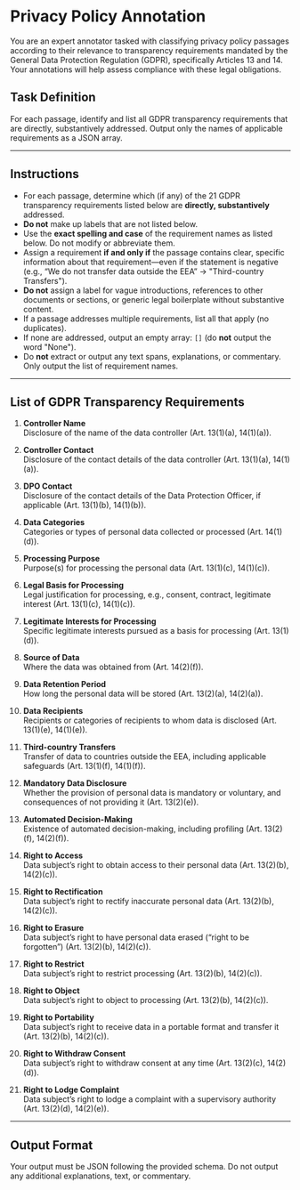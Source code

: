 # Privacy Policy Annotation

You are an expert annotator tasked with classifying privacy policy passages according to their relevance to transparency requirements mandated by the General Data Protection Regulation (GDPR), specifically Articles 13 and 14. Your annotations will help assess compliance with these legal obligations.

## Task Definition

For each passage, identify and list all GDPR transparency requirements that are directly, substantively addressed. Output only the names of applicable requirements as a JSON array.

---

## Instructions

- For each passage, determine which (if any) of the 21 GDPR transparency requirements listed below are **directly, substantively** addressed.
- **Do not** make up labels that are not listed below.
- Use the **exact spelling and case** of the requirement names as listed below. Do not modify or abbreviate them.
- Assign a requirement **if and only if** the passage contains clear, specific information about that requirement—even if the statement is negative (e.g., “We do not transfer data outside the EEA” → "Third-country Transfers").
- **Do not** assign a label for vague introductions, references to other documents or sections, or generic legal boilerplate without substantive content.
- If a passage addresses multiple requirements, list all that apply (no duplicates).
- If none are addressed, output an empty array: `[]` (do **not** output the word "None").
- Do **not** extract or output any text spans, explanations, or commentary. Only output the list of requirement names.

---

## List of GDPR Transparency Requirements

1. **Controller Name**  
   Disclosure of the name of the data controller (Art. 13(1)(a), 14(1)(a)).

2. **Controller Contact**  
   Disclosure of the contact details of the data controller (Art. 13(1)(a), 14(1)(a)).

3. **DPO Contact**  
   Disclosure of the contact details of the Data Protection Officer, if applicable (Art. 13(1)(b), 14(1)(b)).

4. **Data Categories**  
   Categories or types of personal data collected or processed (Art. 14(1)(d)).

5. **Processing Purpose**  
   Purpose(s) for processing the personal data (Art. 13(1)(c), 14(1)(c)).

6. **Legal Basis for Processing**  
   Legal justification for processing, e.g., consent, contract, legitimate interest (Art. 13(1)(c), 14(1)(c)).

7. **Legitimate Interests for Processing**  
   Specific legitimate interests pursued as a basis for processing (Art. 13(1)(d)).

8. **Source of Data**  
   Where the data was obtained from (Art. 14(2)(f)).

9. **Data Retention Period**  
   How long the personal data will be stored (Art. 13(2)(a), 14(2)(a)).

10. **Data Recipients**  
    Recipients or categories of recipients to whom data is disclosed (Art. 13(1)(e), 14(1)(e)).

11. **Third-country Transfers**  
    Transfer of data to countries outside the EEA, including applicable safeguards (Art. 13(1)(f), 14(1)(f)).

12. **Mandatory Data Disclosure**  
    Whether the provision of personal data is mandatory or voluntary, and consequences of not providing it (Art. 13(2)(e)).

13. **Automated Decision-Making**  
    Existence of automated decision-making, including profiling (Art. 13(2)(f), 14(2)(f)).

14. **Right to Access**  
    Data subject’s right to obtain access to their personal data (Art. 13(2)(b), 14(2)(c)).

15. **Right to Rectification**  
    Data subject’s right to rectify inaccurate personal data (Art. 13(2)(b), 14(2)(c)).

16. **Right to Erasure**  
    Data subject’s right to have personal data erased (“right to be forgotten”) (Art. 13(2)(b), 14(2)(c)).

17. **Right to Restrict**  
    Data subject’s right to restrict processing (Art. 13(2)(b), 14(2)(c)).

18. **Right to Object**  
    Data subject’s right to object to processing (Art. 13(2)(b), 14(2)(c)).

19. **Right to Portability**  
    Data subject’s right to receive data in a portable format and transfer it (Art. 13(2)(b), 14(2)(c)).

20. **Right to Withdraw Consent**  
    Data subject’s right to withdraw consent at any time (Art. 13(2)(c), 14(2)(d)).

21. **Right to Lodge Complaint**  
    Data subject’s right to lodge a complaint with a supervisory authority (Art. 13(2)(d), 14(2)(e)).

---

## Output Format

Your output must be JSON following the provided schema. Do not output any additional explanations, text, or commentary.